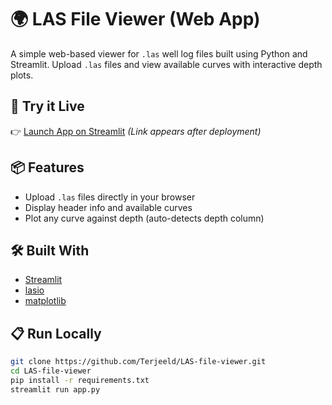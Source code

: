 # 🌍 LAS File Viewer (Web App)

A simple web-based viewer for `.las` well log files built using Python and Streamlit. Upload `.las` files and view available curves with interactive depth plots.

## 🚀 Try it Live
👉 [Launch App on Streamlit](https://share.streamlit.io/) *(Link appears after deployment)*

## 📦 Features
- Upload `.las` files directly in your browser
- Display header info and available curves
- Plot any curve against depth (auto-detects depth column)

## 🛠️ Built With
- [Streamlit](https://streamlit.io)
- [lasio](https://lasio.readthedocs.io/)
- [matplotlib](https://matplotlib.org/)

## 📋 Run Locally

```bash
git clone https://github.com/Terjeeld/LAS-file-viewer.git
cd LAS-file-viewer
pip install -r requirements.txt
streamlit run app.py
